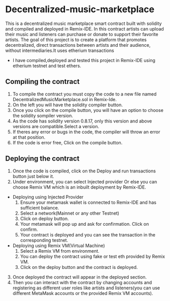 # Decentralized-music-marketplace
This is a decentralized music marketplace smart contract built with solidity and compiled and deployed in Remix-IDE.
In this contract artists can upload their music and listeners can purchase or donate to support their favorite artists.
The goal of this project is to create a platform that promotes decentralized, direct transactions between artists and their audience, without intermediaries.It uses etherium transactions
 
- I have compiled,deployed and tested this project in Remix-IDE using etherium testnet and test ethers.
  
## Compiling the contract
1. To compile the contract you must copy the code to a new file named DecentralizedMusicMarketplace.sol in Remix-Ide.
2. On the left you will have the solidity compiler button.
3. Once you click on the compile button, you will have an option to choose the solidity sompiler version.
4. As the code has solidity version 0.8.17, only this version and above versions are compatible.Select a version.
5. If theres any error or bugs in the code, the compiler will throw an error at that position.
6. If the code is error free, Click on the compile button.

## Deploying the contract
1. Once the code is compiled, click on the Deploy and run transactions button just below it.
2. Under environment, you can select Injected provider Or else you can choose Remix VM which is an inbuilt deployment by Remix-IDE. 
  - Deploying using Injected Provider
    1. Ensure your metamask wallet is connected to Remix-IDE and has sufficient balance.
    2. Select a network(Mainnet or any other Testnet)
    3. Click on deploy button.
    4. Your metamask will pop up and ask for confirmation. Click on confirm.
    5. Your contract is deployed and you can see the transaction in the corresponding testnet.
  - Deploying using Remix VM(Virtual Machine)
    1. Select a Remix VM from environment.
    2. You can deploy the contract using fake or test eth provided by Remix VM.
    3. Click on the deploy button and the contract is deployed. 
3. Once deployed the contract will appear in the deployed section.
4. Then you can interact with the contract by changing accounts and registering as different user roles like artists and listeners(you can use different MetaMask accounts or the provided Remix VM accounts).


